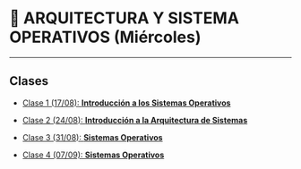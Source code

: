# :book: ARQUITECTURA Y SISTEMA OPERATIVOS (Miércoles)

---

## Clases

- [Clase 1 (17/08): **Introducción a los Sistemas Operativos**](https://github.com/eugenia1984/UTN-FRSR-Programacion-1year-2semester/tree/main/arquitectura_sistemas_operativos/clase1)

- [Clase 2 (24/08): **Introducción a la Arquitectura de Sistemas**](https://github.com/eugenia1984/UTN-FRSR-Programacion-1year-2semester/tree/arquitectura-y-sistemas-operativos/arquitectura_sistemas_operativos/clase2)

- [Clase 3 (31/08): **Sistemas Operativos**](https://github.com/eugenia1984/UTN-FRSR-Programacion-1year-2semester/tree/main/arquitectura_sistemas_operativos/clase3)

- [Clase 4 (07/09): **Sistemas Operativos**](https://github.com/eugenia1984/UTN-FRSR-Programacion-1year-2semester/tree/main/arquitectura_sistemas_operativos/clase4)
